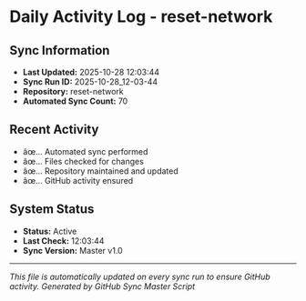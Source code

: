 ﻿# Daily Activity Log - reset-network

## Sync Information
- **Last Updated:** 2025-10-28 12:03:44
- **Sync Run ID:** 2025-10-28_12-03-44
- **Repository:** reset-network
- **Automated Sync Count:** 70

## Recent Activity
- âœ… Automated sync performed
- âœ… Files checked for changes
- âœ… Repository maintained and updated
- âœ… GitHub activity ensured

## System Status
- **Status:** Active
- **Last Check:** 12:03:44
- **Sync Version:** Master v1.0

---
*This file is automatically updated on every sync run to ensure GitHub activity.*
*Generated by GitHub Sync Master Script*
